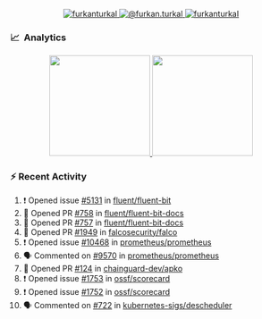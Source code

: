 <p align="center">
  <a href="https://linkedin.com/in/furkanturkal" target="blank">
    <img src="https://img.shields.io/badge/linkedin-%230077B5.svg?&style=for-the-badge&logo=linkedin&logoColor=white" alt="furkanturkal" />
  </a>
  <a href="https://medium.com/@furkan.turkal" target="blank">
    <img src="https://img.shields.io/badge/medium-%2312100E.svg?&style=for-the-badge&logo=medium&logoColor=white" alt="@furkan.turkal" />
  </a>
  <a href="https://twitter.com/furkanturkaI" target="blank">
    <img src="https://img.shields.io/badge/Twitter-1DA1F2?style=for-the-badge&logo=twitter&logoColor=white" alt="furkanturkaI" />
  </a>
</p>

### 📈 &nbsp;Analytics

<p align="center">
  <a href="https://coderstats.net/github/#Dentrax">
    <img height="180em" src="https://github-readme-stats-eight-theta.vercel.app/api?username=Dentrax&show_icons=true&theme=algolia&include_all_commits=true&count_private=true&line_height=26"/>
    <img height="180em" src="https://github-readme-stats-eight-theta.vercel.app/api/top-langs/?username=Dentrax&layout=compact&langs_count=8&theme=algolia&line_height=26"/>
  </a>
</p>

### :zap: Recent Activity

<!--START_SECTION:activity-->
1. ❗️ Opened issue [#5131](https://github.com/fluent/fluent-bit/issues/5131) in [fluent/fluent-bit](https://github.com/fluent/fluent-bit)
2. 💪 Opened PR [#758](https://github.com/fluent/fluent-bit-docs/pull/758) in [fluent/fluent-bit-docs](https://github.com/fluent/fluent-bit-docs)
3. 💪 Opened PR [#757](https://github.com/fluent/fluent-bit-docs/pull/757) in [fluent/fluent-bit-docs](https://github.com/fluent/fluent-bit-docs)
4. 💪 Opened PR [#1949](https://github.com/falcosecurity/falco/pull/1949) in [falcosecurity/falco](https://github.com/falcosecurity/falco)
5. ❗️ Opened issue [#10468](https://github.com/prometheus/prometheus/issues/10468) in [prometheus/prometheus](https://github.com/prometheus/prometheus)
6. 🗣 Commented on [#9570](https://github.com/prometheus/prometheus/issues/9570) in [prometheus/prometheus](https://github.com/prometheus/prometheus)
7. 💪 Opened PR [#124](https://github.com/chainguard-dev/apko/pull/124) in [chainguard-dev/apko](https://github.com/chainguard-dev/apko)
8. ❗️ Opened issue [#1753](https://github.com/ossf/scorecard/issues/1753) in [ossf/scorecard](https://github.com/ossf/scorecard)
9. ❗️ Opened issue [#1752](https://github.com/ossf/scorecard/issues/1752) in [ossf/scorecard](https://github.com/ossf/scorecard)
10. 🗣 Commented on [#722](https://github.com/kubernetes-sigs/descheduler/issues/722) in [kubernetes-sigs/descheduler](https://github.com/kubernetes-sigs/descheduler)
<!--END_SECTION:activity-->
